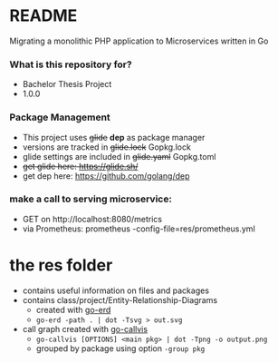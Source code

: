 # README #

Migrating a monolithic PHP application to Microservices written in Go

### What is this repository for? ###

* Bachelor Thesis Project
* 1.0.0

### Package Management
* This project uses ~~glide~~ **dep** as package manager
* versions are tracked in ~~glide.lock~~ Gopkg.lock
* glide settings are included in ~~glide.yaml~~ Gopkg.toml
* ~~get glide here: https://glide.sh/~~
* get dep here: https://github.com/golang/dep

### make a call to serving microservice:
- GET on http://localhost:8080/metrics
- via Prometheus: prometheus -config-file=res/prometheus.yml

# the res folder
- contains useful information on files and packages
- contains class/project/Entity-Relationship-Diagrams
    + created with [go-erd](https://github.com/gmarik/go-erd, "https://github.com/gmarik/go-erd")
    + ```go-erd -path . | dot -Tsvg > out.svg```
- call graph created with [go-callvis](https://github.com/TrueFurby/go-callvis,"https://github.com/TrueFurby/go-callvis")
    + ```go-callvis [OPTIONS] <main pkg> | dot -Tpng -o output.png```
    + grouped by package using option ```-group pkg```